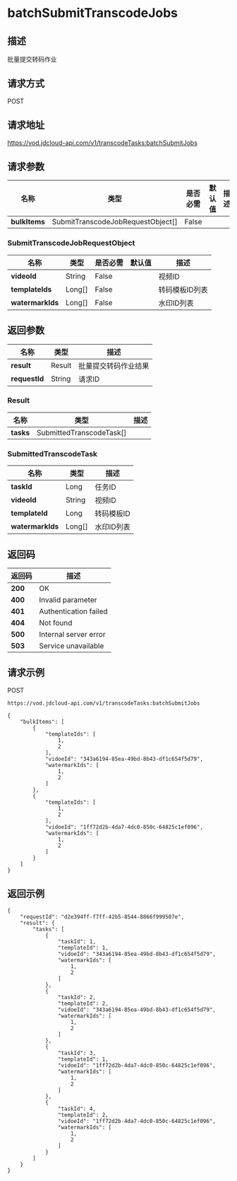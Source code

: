 # batchSubmitTranscodeJobs


## 描述
批量提交转码作业

## 请求方式
POST

## 请求地址
https://vod.jdcloud-api.com/v1/transcodeTasks:batchSubmitJobs


## 请求参数
|名称|类型|是否必需|默认值|描述|
|---|---|---|---|---|
|**bulkItems**|SubmitTranscodeJobRequestObject[]|False| | |

### SubmitTranscodeJobRequestObject
|名称|类型|是否必需|默认值|描述|
|---|---|---|---|---|
|**videoId**|String|False| |视频ID|
|**templateIds**|Long[]|False| |转码模板ID列表|
|**watermarkIds**|Long[]|False| |水印ID列表|

## 返回参数
|名称|类型|描述|
|---|---|---|
|**result**|Result|批量提交转码作业结果|
|**requestId**|String|请求ID|

### Result
|名称|类型|描述|
|---|---|---|
|**tasks**|SubmittedTranscodeTask[]| |
### SubmittedTranscodeTask
|名称|类型|描述|
|---|---|---|
|**taskId**|Long|任务ID|
|**videoId**|String|视频ID|
|**templateId**|Long|转码模板ID|
|**watermarkIds**|Long[]|水印ID列表|

## 返回码
|返回码|描述|
|---|---|
|**200**|OK|
|**400**|Invalid parameter|
|**401**|Authentication failed|
|**404**|Not found|
|**500**|Internal server error|
|**503**|Service unavailable|

## 请求示例
POST
```
https://vod.jdcloud-api.com/v1/transcodeTasks:batchSubmitJobs

```
```
{
    "bulkItems": [
        {
            "templateIds": [
                1, 
                2
            ], 
            "vidoeId": "343a6194-85ea-49bd-8b43-df1c654f5d79", 
            "watermarkIds": [
                1, 
                2
            ]
        }, 
        {
            "templateIds": [
                1, 
                2
            ], 
            "vidoeId": "1ff72d2b-4da7-4dc0-850c-64825c1ef096", 
            "watermarkIds": [
                1, 
                2
            ]
        }
    ]
}
```

## 返回示例
```
{
    "requestId": "d2e394ff-f7ff-42b5-8544-8866f999507e", 
    "result": {
        "tasks": [
            {
                "taskId": 1, 
                "templateId": 1, 
                "vidoeId": "343a6194-85ea-49bd-8b43-df1c654f5d79", 
                "watermarkIds": [
                    1, 
                    2
                ]
            }, 
            {
                "taskId": 2, 
                "templateId": 2, 
                "vidoeId": "343a6194-85ea-49bd-8b43-df1c654f5d79", 
                "watermarkIds": [
                    1, 
                    2
                ]
            }, 
            {
                "taskId": 3, 
                "templateId": 1, 
                "vidoeId": "1ff72d2b-4da7-4dc0-850c-64825c1ef096", 
                "watermarkIds": [
                    1, 
                    2
                ]
            }, 
            {
                "taskId": 4, 
                "templateId": 2, 
                "vidoeId": "1ff72d2b-4da7-4dc0-850c-64825c1ef096", 
                "watermarkIds": [
                    1, 
                    2
                ]
            }
        ]
    }
}
```
